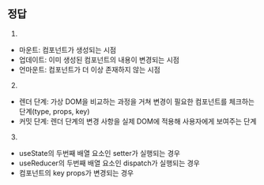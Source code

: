 ## 정답

1.

- 마운트: 컴포넌트가 생성되는 시점
- 업데이트: 이미 생성된 컴포넌트의 내용이 변경되는 시점
- 언마운트: 컴포넌트가 더 이상 존재하지 않는 시점

2.

- 렌더 단계: 가상 DOM을 비교하는 과정을 거쳐 변경이 필요한 컴포넌트를 체크하는 단계(type, props, key)
- 커밋 단계: 렌더 단계의 변경 사항을 실제 DOM에 적용해 사용자에게 보여주는 단계

3.

- useState의 두번째 배열 요소인 setter가 실행되는 경우
- useReducer의 두번째 배열 요소인 dispatch가 실행되는 경우
- 컴포넌트의 key props가 변경되는 경우
